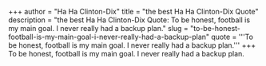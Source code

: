 +++
author = "Ha Ha Clinton-Dix"
title = "the best Ha Ha Clinton-Dix Quote"
description = "the best Ha Ha Clinton-Dix Quote: To be honest, football is my main goal. I never really had a backup plan."
slug = "to-be-honest-football-is-my-main-goal-i-never-really-had-a-backup-plan"
quote = '''To be honest, football is my main goal. I never really had a backup plan.'''
+++
To be honest, football is my main goal. I never really had a backup plan.
